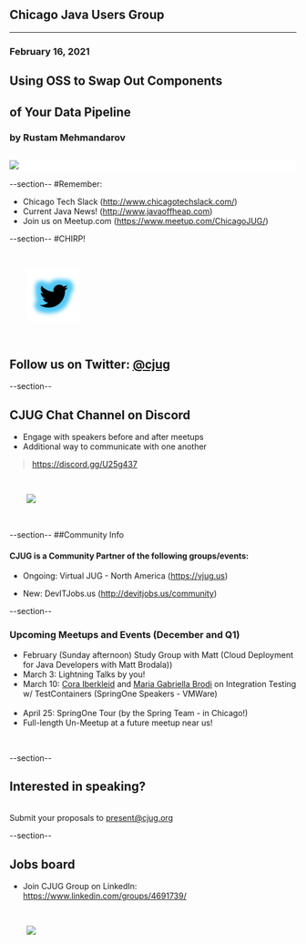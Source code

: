 ## Chicago Java Users Group
---

### February 16, 2021 
## Using OSS to Swap Out Components
## of Your Data Pipeline
### by Rustam Mehmandarov
<div style="background-color: white; margin-top: 30px;">
	<img src="images/cjug.gif" style="border: none; box-shadow: none;"/>
</div>


--section--
#Remember:
 * Chicago Tech Slack (http://www.chicagotechslack.com/)
 * Current Java News! (http://www.javaoffheap.com)
 * Join us on Meetup.com (https://www.meetup.com/ChicagoJUG/)

--section--
#CHIRP!
<br/>

<img src="images/twitterBird.png" style="border:none; box-shadow:none; margin: 30px; background:white;"/>

## Follow us on Twitter: <u>[@cjug](https://twitter.com/cjug)</u>

--section--
## CJUG Chat Channel on Discord 
* Engage with speakers before and after meetups
* Additional way to communicate with one another

>https://discord.gg/U25g437

<img src="images/cjug-discord-qrcode.png" style="border:none; box-shadow:none; margin: 30px; background:white;"/>

--section--
##Community Info
#### CJUG is a Community Partner of the following groups/events:

* Ongoing:  Virtual JUG - North America (https://vjug.us)

* New: DevITJobs.us (http://devitjobs.us/community)

--section--
### Upcoming Meetups and Events (December and Q1)

* February (Sunday afternoon) Study Group with Matt (Cloud Deployment for Java Developers with Matt Brodala))
* March 3: Lightning Talks by you!
* March 10: [Cora Iberkleid](https://twitter.com/ciberkleid) and [Maria Gabriella Brodi](https://twitter.com/BrodiMg) on Integration Testing w/ TestContainers (SpringOne Speakers - VMWare)
<br/><br/>
* April 25: SpringOne Tour (by the Spring Team - in Chicago!)
* Full-length Un-Meetup at a future meetup near us!
<br/>
  
--section--
## Interested in speaking? 
<br/>Submit your proposals to present@cjug.org<br/>

--section--

## Jobs board

* Join CJUG Group on LinkedIn:<br/>
 https://www.linkedin.com/groups/4691739/

<img src="images/cjug-linkedinGroup-qrcode.png" style="border:none; box-shadow:none; margin: 30px; background:white;"/>

